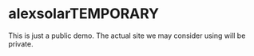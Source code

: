 # alexsolarTEMPORARY
This is just a public demo. The actual site we may consider using will be private. 

